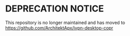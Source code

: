 # DEPRECATION NOTICE

This repository is no longer maintained and has moved to https://github.com/ArchitektApx/ivpn-desktop-copr